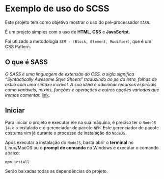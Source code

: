 # Exemplo de uso do SCSS

Este projeto tem como objetivo mostrar o uso do pré-processador `SASS`.

É um projeto simples com o uso de **HTML**, **CSS** e **JavaScript**.

Foi utlizado a metodologia `BEM - (Block, Element, Modifier)`, que é um CSS Pattern.

## O que é SASS

*O SASS é uma linguagem de extensão do CSS, a sigla significa “Syntactically Awesome Style Sheets” traduzindo ao pé da letra, folhas de estilo com uma sintaxe incrível. A sua ideia é adicionar recursos especiais como variáveis, mixins, funções e operações e outras opções variadas que iremos comentar.*
[link](https://www.ufsm.br/pet/sistemas-de-informacao/2021/09/22/o-que-e-sass-venha-entender-esse-novo-metodo-de-escrever-css/).

## Iniciar

Para iniciar o projeto e executar ele na sua máquina, é preciso ter o `NodeJS 14.x.x` instalado e o gerenciador de pacote `NPM`. Este gerenciador de pacote costuma vim já durante o processo de instalação do `NodeJS`.

Após executar a instalação do `NodeJS`, basta abrir o **terminal** no Linux/MacOS ou o **prompt de comando** no Windows e executar o comando abaixo:

```
npm install
```

Serão baixadas todas as dependências do projeto.


